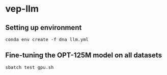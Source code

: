# vep-llm

## Setting up environment 
<pre>
conda env create -f dna_llm.yml
</pre>

## Fine-tuning the OPT-125M model on all datasets
<pre>
sbatch test_gpu.sh
</pre>
